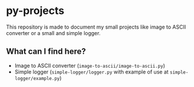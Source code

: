 # py-projects
This repository is made to document my small projects like image to ASCII converter or a small and simple logger.

## What can I find here?
* Image to ASCII converter (`image-to-ascii/image-to-ascii.py`)
* Simple logger (`simple-logger/logger.py` with example of use at `simple-logger/example.py`)